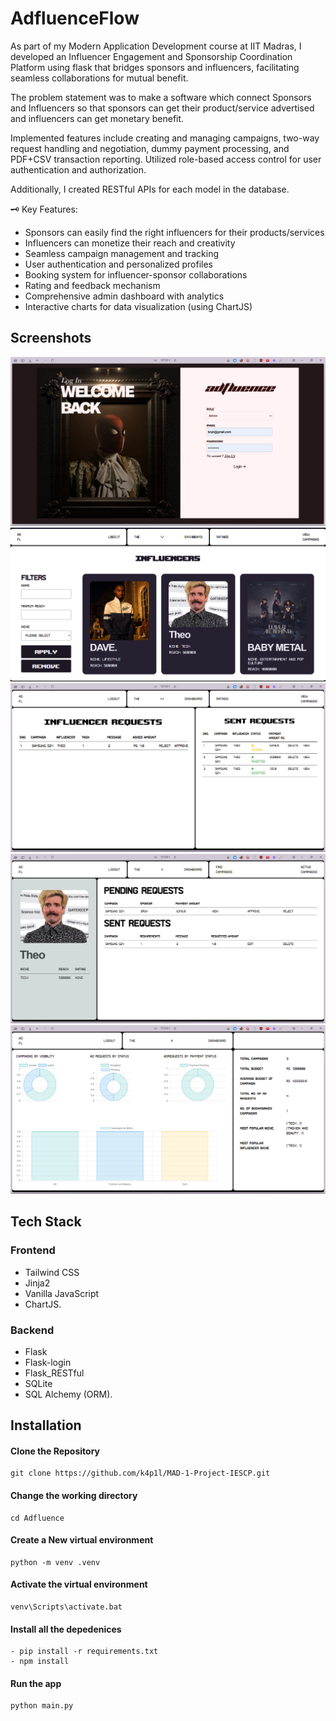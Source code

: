 # AdfluenceFlow

As part of my Modern Application Development course at IIT Madras, I developed an Influencer Engagement and Sponsorship Coordination Platform using flask that bridges sponsors and influencers, facilitating seamless collaborations for mutual benefit.

The problem statement was to make a software which connect Sponsors and Influencers so that sponsors can get their product/service advertised and influencers can get monetary benefit.

Implemented features include creating and managing campaigns, two-way request handling and negotiation, dummy payment processing, and PDF+CSV transaction reporting. Utilized role-based access control for user authentication and authorization.

Additionally, I created RESTful APIs for each model in the database.

🗝️ Key Features:

- Sponsors can easily find the right influencers for their products/services
- Influencers can monetize their reach and creativity
- Seamless campaign management and tracking
- User authentication and personalized profiles
- Booking system for influencer-sponsor collaborations
- Rating and feedback mechanism
- Comprehensive admin dashboard with analytics
- Interactive charts for data visualization (using ChartJS)

## Screenshots

![Login Page](screenshots/ss1.png)
![Browse Influencers Page](screenshots/ss2.png)
![Sponsor Dashboard](screenshots/ss3.png)
![Influencer Dashboard](screenshots/ss4.png)
![Admin Panel](screenshots/ss5.png)

## Tech Stack

### Frontend

- Tailwind CSS
- Jinja2
- Vanilla JavaScript
- ChartJS.

### Backend

- Flask
- Flask-login
- Flask_RESTful
- SQLite
- SQL Alchemy (ORM).

## Installation

#### Clone the Repository

```
git clone https://github.com/k4p1l/MAD-1-Project-IESCP.git
```

#### Change the working directory

```
cd Adfluence
```

####

#### Create a New virtual environment

```
python -m venv .venv
```

#### Activate the virtual environment

```
venv\Scripts\activate.bat
```

#### Install all the depedenices

```
- pip install -r requirements.txt
- npm install
```

#### Run the app

```
python main.py
```


